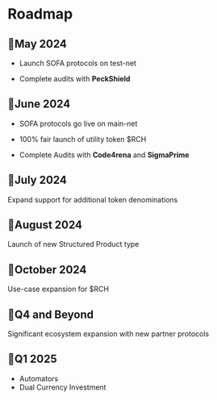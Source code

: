 # Roadmap

## 🎯May 2024

  - Launch SOFA protocols on test-net

  - Complete audits with **PeckShield**

## 🎯June 2024

  - SOFA protocols go live on main-net

  - 100% fair launch of utility token $RCH

  - Complete Audits with **Code4rena** and **SigmaPrime**

## 🎯July 2024


Expand support for additional token denominations

## 🎯August 2024

Launch of new Structured Product type

## 🎯October 2024

Use-case expansion for $RCH

## 🎯Q4 and Beyond

Significant ecosystem expansion with new partner protocols

## 📃Q1 2025

- Automators
- Dual Currency Investment
